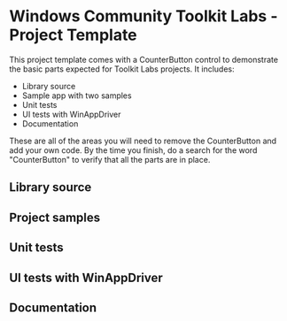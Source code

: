 # Windows Community Toolkit Labs - Project Template

This project template comes with a CounterButton control to demonstrate the basic parts expected for Toolkit Labs projects. It includes:

* Library source
* Sample app with two samples
* Unit tests
* UI tests with WinAppDriver
* Documentation

These are all of the areas you will need to remove the CounterButton and add your own code. By the time you finish, do a search for the word "CounterButton" to verify that all the parts are in place.

## Library source

## Project samples

## Unit tests

## UI tests with WinAppDriver

## Documentation
